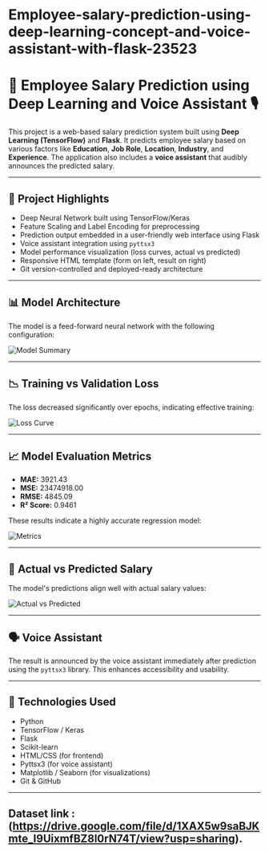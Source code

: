 # Employee-salary-prediction-using-deep-learning-concept-and-voice-assistant-with-flask-23523

# 💼 Employee Salary Prediction using Deep Learning and Voice Assistant 🎙️

This project is a web-based salary prediction system built using **Deep Learning (TensorFlow)** and **Flask**. It predicts employee salary based on various factors like **Education**, **Job Role**, **Location**, **Industry**, and **Experience**. The application also includes a **voice assistant** that audibly announces the predicted salary.

---

## 🚀 Project Highlights

- Deep Neural Network built using TensorFlow/Keras
- Feature Scaling and Label Encoding for preprocessing
- Prediction output embedded in a user-friendly web interface using Flask
- Voice assistant integration using `pyttsx3`
- Model performance visualization (loss curves, actual vs predicted)
- Responsive HTML template (form on left, result on right)
- Git version-controlled and deployed-ready architecture

---

## 📊 Model Architecture

The model is a feed-forward neural network with the following configuration:

![Model Summary](https://github.com/saran23523/Employee-salary-prediction-using-deep-learning-concept-and-voice-assistant-with-flask-23523/blob/000.PNG)

---

## 📉 Training vs Validation Loss

The loss decreased significantly over epochs, indicating effective training:

![Loss Curve](https://github.com/saran23523/Employee-salary-prediction-using-deep-learning-concept-and-voice-assistant-with-flask-23523/blob/0000.PNG)

---

## 📈 Model Evaluation Metrics

- **MAE:** 3921.43  
- **MSE:** 23474918.00  
- **RMSE:** 4845.09  
- **R² Score:** 0.9461

These results indicate a highly accurate regression model:

![Metrics](https://github.com/saran23523/Employee-salary-prediction-using-deep-learning-concept-and-voice-assistant-with-flask-23523/blob/00000.PNG)

---

## 📌 Actual vs Predicted Salary

The model's predictions align well with actual salary values:

![Actual vs Predicted](https://github.com/saran23523/Employee-salary-prediction-using-deep-learning-concept-and-voice-assistant-with-flask-23523/blob/000000.PNG)

---

## 🗣️ Voice Assistant

The result is announced by the voice assistant immediately after prediction using the `pyttsx3` library. This enhances accessibility and usability.

---

## 🧠 Technologies Used

- Python
- TensorFlow / Keras
- Flask
- Scikit-learn
- HTML/CSS (for frontend)
- Pyttsx3 (for voice assistant)
- Matplotlib / Seaborn (for visualizations)
- Git & GitHub

---

## Dataset link : (https://drive.google.com/file/d/1XAX5w9saBJKmte_I9UixmfBZ8l0rN74T/view?usp=sharing).
